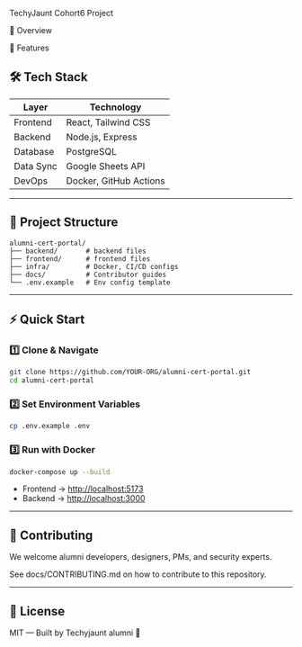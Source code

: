 TechyJaunt Cohort6 Project

📌 Overview


🚀 Features




## 🛠 Tech Stack

| Layer       | Technology               |
|-------------|--------------------------|
| Frontend    | React, Tailwind CSS      |
| Backend     | Node.js, Express         |
| Database    | PostgreSQL               |
| Data Sync   | Google Sheets API        |
| DevOps      | Docker, GitHub Actions   |

---

## 📂 Project Structure

```plaintext
alumni-cert-portal/
├── backend/       # backend files
├── frontend/      # frontend files
├── infra/         # Docker, CI/CD configs
├── docs/          # Contributor guides
└── .env.example   # Env config template
````

---

## ⚡ Quick Start

### 1️⃣ Clone & Navigate

```bash
git clone https://github.com/YOUR-ORG/alumni-cert-portal.git
cd alumni-cert-portal
```

### 2️⃣ Set Environment Variables

```bash
cp .env.example .env
```

### 3️⃣ Run with Docker

```bash
docker-compose up --build
```

* Frontend → [http://localhost:5173](http://localhost:5173)
* Backend → [http://localhost:3000](http://localhost:3000)

---

## 🤝 Contributing

We welcome alumni developers, designers, PMs, and security experts.

See docs/CONTRIBUTING.md on how to contribute to this repository.

---

## 📜 License

MIT — Built by Techyjaunt alumni 💛
